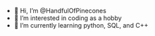 - 👋 Hi, I’m @HandfulOfPinecones
- 👀 I’m interested in coding as a hobby  
- 🌱 I’m currently learning python, SQL, and C++

<!---
HandfulOfPinecones/HandfulOfPinecones is a ✨ special ✨ repository because its `README.md` (this file) appears on your GitHub profile.
You can click the Preview link to take a look at your changes.
--->
